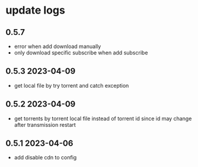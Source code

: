 # update logs

## 0.5.7

- error when add download manually
- only download specific subscribe when add subscribe

## 0.5.3 2023-04-09

- get local file by try torrent and catch exception


## 0.5.2 2023-04-09

- get torrents by torrent local file instead of torrent id since id may change after transmission restart

## 0.5.1 2023-04-06

- add disable cdn to config

